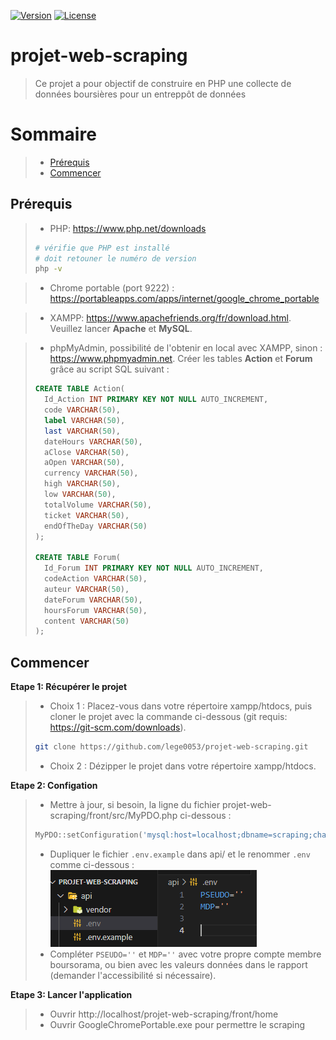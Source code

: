 [![Version](https://img.shields.io/badge/version-0.1.0-blue.svg)](https://semver.org)
[![License](https://img.shields.io/badge/license-MIT-green.svg)](https://opensource.org/licenses/MIT)

# projet-web-scraping

>Ce projet a pour objectif de construire en PHP une collecte de données boursières pour un entreppôt de données

# Sommaire

> - [Prérequis](#prerequis)
> - [Commencer](#commencer)

## Prérequis
>- PHP: https://www.php.net/downloads
>```bash
># vérifie que PHP est installé
># doit retouner le numéro de version
>php -v
>```

>- Chrome portable (port 9222) : https://portableapps.com/apps/internet/google_chrome_portable

>- XAMPP: https://www.apachefriends.org/fr/download.html. Veuillez lancer **Apache** et **MySQL**.

>- phpMyAdmin, possibilité de l'obtenir en local avec XAMPP, sinon : https://www.phpmyadmin.net. Créer les tables **Action** et **Forum** grâce au script SQL suivant :
>```SQL
>CREATE TABLE Action(
>   Id_Action INT PRIMARY KEY NOT NULL AUTO_INCREMENT,
>   code VARCHAR(50),
>   label VARCHAR(50),
>   last VARCHAR(50),
>   dateHours VARCHAR(50),
>   aClose VARCHAR(50),
>   aOpen VARCHAR(50),
>   currency VARCHAR(50),
>   high VARCHAR(50),
>   low VARCHAR(50),
>   totalVolume VARCHAR(50),
>   ticket VARCHAR(50),
>   endOfTheDay VARCHAR(50)
>);
>
>CREATE TABLE Forum(
>   Id_Forum INT PRIMARY KEY NOT NULL AUTO_INCREMENT,
>   codeAction VARCHAR(50),
>   auteur VARCHAR(50),
>   dateForum VARCHAR(50),
>   hoursForum VARCHAR(50),
>   content VARCHAR(50)
>);
>```

## Commencer

**Etape 1: Récupérer le projet**
>* Choix 1 : Placez-vous dans votre répertoire xampp/htdocs, puis cloner le projet avec la commande ci-dessous (git requis: https://git-scm.com/downloads).
>```bash
>git clone https://github.com/lege0053/projet-web-scraping.git
>```
>* Choix 2 : Dézipper le projet dans votre répertoire xampp/htdocs.

**Etape 2: Configation**
>- Mettre à jour, si besoin, la ligne du fichier projet-web-scraping/front/src/MyPDO.php ci-dessous : 
>```php
>MyPDO::setConfiguration('mysql:host=localhost;dbname=scraping;charset=utf8', 'admin','root');
>```
>- Dupliquer le fichier `.env.example` dans api/ et le renommer `.env` comme ci-dessous : 
>![alt text](image.png)
>- Compléter `PSEUDO=''` et `MDP=''` avec votre propre compte membre boursorama, ou bien avec les valeurs données dans le rapport (demander l'accessibilité si nécessaire).

**Etape 3: Lancer l'application**
>- Ouvrir http://localhost/projet-web-scraping/front/home
>- Ouvrir GoogleChromePortable.exe pour permettre le scraping